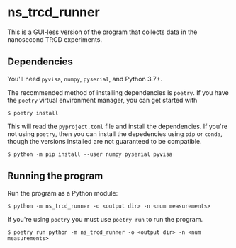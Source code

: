 # ns_trcd_runner

This is a GUI-less version of the program that collects data in the nanosecond TRCD experiments.

## Dependencies
You'll need `pyvisa`, `numpy`, `pyserial`, and Python 3.7+. 

The recommended method of installing dependencies is `poetry`. If you have the `poetry` virtual environment manager, you can get started with
```
$ poetry install
```

This will read the `pyproject.toml` file and install the dependencies. If you're not using `poetry`, then you can install the depedencies using `pip` or `conda`, though the versions installed are not guaranteed to be compatible.
```
$ python -m pip install --user numpy pyserial pyvisa
```

## Running the program
Run the program as a Python module:
```
$ python -m ns_trcd_runner -o <output dir> -n <num measurements>
```

If you're using `poetry` you must use `poetry run` to run the program.
```
$ poetry run python -m ns_trcd_runner -o <output dir> -n <num measurements>
```
